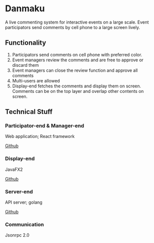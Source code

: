 # Danmaku

A live commenting system for interactive events on a large scale. Event participators send comments by cell phone to a large screen lively.

## Functionality

1. Participators send comments on cell phone with preferred color.
2. Event managers review the comments and are free to approve or discard them
3. Event managers can close the review function and approve all comments
4. Multi-users are allowed
5. Display-end fetches the comments and display them on screen. Comments can be on the top layer and overlap other contents on screen.

## Technical Stuff

### Participator-end & Manager-end

Web application; React framework

[Github](https://github.com/antenna3mt/danmaku-web)

### Display-end

JavaFX2

[Github](https://github.com/antenna3mt/danmaku-display)

### Server-end

API server; golang

[Github](https://github.com/antenna3mt/danmaku-server)

### Communication

Jsonrpc 2.0

